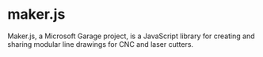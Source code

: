 # maker.js
Maker.js, a Microsoft Garage project, is a JavaScript library for creating and sharing modular line drawings for CNC and laser cutters.
